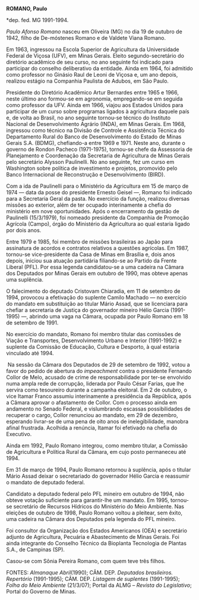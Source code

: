 **ROMANO, Paulo**

\*dep. fed. MG 1991-1994.

*Paulo Afonso Romano* nasceu em Oliveira (MG) no dia 19 de outubro de
1942, filho de De-móstenes Romano e de Valdete Viana Romano.

Em 1963, ingressou na Escola Superior de Agricultura da Universidade
Federal de Viçosa (UFV), em Minas Gerais. Eleito segundo-secretário do
diretório acadêmico de seu curso, no ano seguinte foi indicado para
participar do conselho deliberativo da entidade. Ainda em 1964, foi
admitido como professor no Ginásio Raul de Leoni de Viçosa e, um ano
depois, realizou estágio na Companhia Paulista de Adubos, em São Paulo.

Presidente do Diretório Acadêmico Artur Bernardes entre 1965 e 1966,
neste último ano formou-se em agronomia, empregando-se em seguida como
professor da UFV. Ainda em 1966, viajou aos Estados Unidos para
participar de um curso sobre programas ligados à agricultura daquele
país e, de volta ao Brasil, no ano seguinte tornou-se técnico do
Instituto Nacional de Desenvolvimento Agrário (INDA), em Minas Gerais.
Em 1968, ingressou como técnico na Divisão de Controle e Assistência
Técnica do Departamento Rural do Banco de Desenvolvimento do Estado de
Minas Gerais S.A. (BDMG), chefiando-a entre 1969 e 1971. Neste ano,
durante o governo de Rondon Pacheco (1971-1975), tornou-se chefe da
Assessoria de Planejamento e Coordenação da Secretaria de Agricultura de
Minas Gerais pelo secretário Alysson Paulinelli. No ano seguinte, fez um
curso em Washington sobre política de investimento e projetos, promovido
pelo Banco Internacional de Reconstrução e Desenvolvimento (BIRD).

Com a ida de Paulinelli para o Ministério da Agricultura em 15 de março
de 1974 — data da posse do presidente Ernesto Geisel —, Romano foi
indicado para a Secretaria Geral da pasta. No exercício da função,
realizou diversas missões ao exterior, além de ter ocupado interinamente
a chefia do ministério em nove oportunidades. Após o encerramento da
gestão de Paulinelli (15/3/1979), foi nomeado presidente da Companhia de
Promoção Agrícola (Campo), órgão do Ministério da Agricultura ao qual
estaria ligado por dois anos.

Entre 1979 e 1985, foi membro de missões brasileiras ao Japão para
assinatura de acordos e contratos relativos a questões agrícolas. Em
1987, tornou-se vice-presidente da Casa de Minas em Brasília e, dois
anos depois, iniciou sua atuação partidária filiando-se ao Partido da
Frente Liberal (PFL). Por essa legenda candidatou-se a uma cadeira na
Câmara dos Deputados por Minas Gerais em outubro de 1990, mas obteve
apenas uma suplência.

O falecimento do deputado Cristovam Chiaradia, em 11 de setembro de
1994, provocou a efetivação do suplente Camilo Machado — no exercício do
mandato em substituição ao titular Mário Assad, que se licenciara para
chefiar a secretaria de Justiça do governador mineiro Hélio Garcia
(1991-1995) —, abrindo uma vaga na Câmara, ocupada por Paulo Romano em
18 de setembro de 1991.

No exercício do mandato, Romano foi membro titular das comissões de
Viação e Transportes, Desenvolvimento Urbano e Interior (1991-1992) e
suplente da Comissão de Educação, Cultura e Desporto, à qual estaria
vinculado até 1994.

 Na sessão da Câmara dos Deputados de 29 de setembro de 1992, votou a
favor do pedido de abertura do *impeachment* contra o presidente
Fernando Collor de Melo, acusado de crime de responsabilidade por ter-se
envolvido numa ampla rede de corrupção, liderada por Paulo César Farias,
que lhe servira como tesoureiro durante a campanha eleitoral. Em 2 de
outubro, o vice Itamar Franco assumiu interinamente a presidência da
República, após a Câmara aprovar o afastamento de Collor. Com o processo
ainda em andamento no Senado Federal, e vislumbrando escassas
possibilidades de recuperar o cargo, Collor renunciou ao mandato, em 29
de dezembro, esperando livrar-se de uma pena de oito anos de
inelegibilidade, manobra afinal frustrada. Acolhida a renúncia, Itamar
foi efetivado na chefia do Executivo.

Ainda em 1992, Paulo Romano integrou, como membro titular, a Comissão de
Agricultura e Política Rural da Câmara, em cujo posto permaneceu até
1994.

Em 31 de março de 1994, Paulo Romano retornou à suplência, após o
titular Mário Assad deixar o secretariado do governador Hélio Garcia e
reassumir o mandato de deputado federal.

Candidato a deputado federal pelo PFL mineiro em outubro de 1994, não
obteve votação suficiente para garantir-lhe um mandato. Em 1995,
tornou-se secretário de Recursos Hídricos do Ministério do Meio
Ambiente. Nas eleições de outubro de 1998, Paulo Romano voltou a
pleitear, sem êxito, uma cadeira na Câmara dos Deputados pela legenda do
PFL mineiro.

Foi consultor da Organização dos Estados Americanos (OEA) e secretário
adjunto de Agricultura, Pecuária e Abastecimento de Minas Gerais. Foi
ainda integrante do Conselho Técnico da Bioplanta Tecnologia de Plantas
S.A., de Campinas (SP).

Casou-se com Sônia Pereira Romano, com quem teve três filhos.

FONTES: *Almanaque Abril*(1990); CÂM. DEP. *Deputados brasileiros.
Repertório* (1991-1995); CÂM. DEP. *Listagem de suplentes* (1991-1995);
*Folha do Meio Ambiente* (21/3/07); Portal da ALMG – *Revista do
Legislativo*; Portal do Governo de Minas.

 
